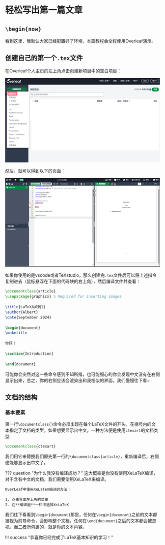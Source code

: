 # 轻松写出第一篇文章

## `\begin{now}` 
看到这里，我默认大家已经配置好了环境，本篇教程会全程使用Overleaf演示。

## 创建自己的第一个`.tex`文件
在Overleaf个人主页的左上角点击创建新项目中的空白项目：

![alt text](images/image.png)

然后，就可以得到以下的页面：

![alt text](images/image-1.png)

如果你使用的是vscode或者TeXstudio，那么创建完`.tex`文件后可以将上述指令复制进去（鼠标悬浮在下面的代码块的右上角），然后编译文件并查看：
```latex
\documentclass{article}
\usepackage{graphicx} % Required for inserting images

\title{LaTeX从0到1}
\author{Albert}
\date{September 2024}

\begin{document}
\maketitle

你好！

\section{Introduction}

\end{document}

```
可能你会突然对这一些命令感到不知所措，也可能细心的你会发现中文没有在右侧显示出来，总之，你的右侧应该会渲染出和我相似的界面，我们慢慢往下看~

## 文档的结构

### 基本要素
第一行`\documentclass{}`命令必须出现在每个LaTeX文件的开头，花括号内的文本指定了文档的类型，如果想要显示出中文，一种方法便是使用`ctexart`的文档类型:
```latex
\documentclass{ctexart}
```
我们用它来替换我们原先第一行的`\documentclass{article}`，重新编译后，右侧便能够显示出中文了。

??? question "为什么我没有编译成功？"
    这大概率是你没有使用XeLaTeX编译，对于含有中文的文档，我们需要使用XeLaTeX来编译。

    OverLeaf中使用XeLaTeX编译的方法：
    
    1. 点击界面左上角的菜单
    2. 在**编译器**一栏中选择XeLaTeX

我们往下看看到`\begin{document}`那里，任何在`\begin{documnet}`之前的文本都被视为前导命令，会影响整个文档。任何在`\end{document}`之后的文本都会被忽视。而二者所包裹的，就是你的文本内容。

!!! success "恭喜你已经完成了LaTeX基本知识的学习！"



    


    